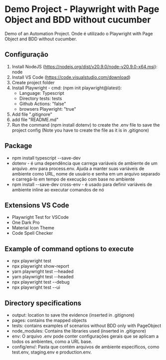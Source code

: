# Demo Project - Playwright with Page Object and BDD without cucumber
Demo of an Automation Project.
Onde é utilizado o Playwright with Page Object and BDD without cucumber.


## Configuração

1. Install NodeJS (https://nodejs.org/dist/v20.9.0/node-v20.9.0-x64.msi): node
2. Install VS Code (https://code.visualstudio.com/download)
3. Create project folder
4. Install Playwright - cmd: (npm init playwright@latest):
	- Language: Typescript
	- Directory tests: tests
	- Github Actions: "false"
	- browsers Playwright: "true"
5. Add file ".gitignore"
6. add file "README.md"
7. Run the command (npm install dotenv) to create the .env file to save the project config (Note you have to create the file as it is in .gitignore)

## Package
 - npm install typescript --save-dev
 - dotenv - é uma dependência que carrega variáveis ​​de ambiente de um arquivo .env para process.env. Ajuda a manter suas variáveis ​​​​de ambiente como URL, nome de usuário e senha em um arquivo separado e carregá-lo em tempo de execução com base no ambiente
 - npm install --save-dev cross-env - é usado para definir variáveis ​​de ambiente inline ao executar comandos de nó

## Extensions VS Code
 - Playwright Test for VSCode
 - One Dark Pro
 - Material Icon Theme
 - Code Spell Checker

## Example of command options to execute
 - npx playwright test
 - npx playwright show-report
 - yarn playwright test --headed
 - yarn playwright test --headed
 - npx playwright test --debug
 - npx playwright test --ui


## Directory specifications
  - output: location to save the evidence (inserted in .gitignore)
  - pages: contains the mapped objects
  - tests: contains examples of scenarios without BDD only with PageObject
  - node_modules: Contains the libraries used (inserted in .gitignore)
  - env: O arquivo .env pode conter configurações gerais que se aplicam a todos os ambientes, como a URL base.
  - config/env/: Pasta que contém arquivos de ambiente específicos, como test.env, staging.env e production.env.
